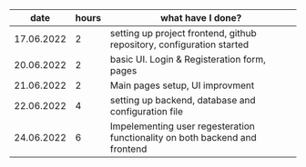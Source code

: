    date    |   hours   |   what have I done?
 -----------|-----------|----------------------------------------------------------------------------
17.06.2022  |   2       | setting up project frontend, github repository, configuration started
20.06.2022  |   2       | basic UI. Login & Registeration form, pages
21.06.2022  |   2       | Main pages setup, UI improvment
22.06.2022  |   4       | setting up backend, database and configuration file
24.06.2022  |   6       | Impelementing user regesteration functionality on both backend and frontend

